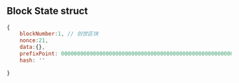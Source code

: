 # 


## Block State struct

```js
{
    blockNumber:1, // 创世区块
    nonce:21,
    data:{},
    prefixPoint: 0000000000000000000000000000000000000000000000000000000000000000, // 64 length, 32 个字节
    hash: ''

}

```